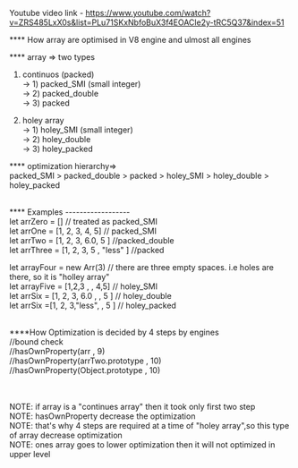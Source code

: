 
Youtube video link - https://www.youtube.com/watch?v=ZRS485LxX0s&list=PLu71SKxNbfoBuX3f4EOACle2y-tRC5Q37&index=51

**** How array are optimised in V8 engine and ulmost all engines

**** array => two types 

1) continuos (packed)<br>
     -> 1) packed_SMI  (small integer) <br>
              -> 2) packed_double  
              -> 3) packed  

2) holey array <br>
     -> 1) holey_SMI  (small integer) <br>
     -> 2) holey_double  
     -> 3) holey_packed  

**** optimization hierarchy=>   
        packed_SMI > packed_double > packed  > holey_SMI > holey_double > holey_packed    <br> <br>

**** Examples ------------------  <br> 
 let arrZero = []          // treated as packed_SMI  <br>
let arrOne = [1, 2, 3, 4, 5]          // packed_SMI              <br>
let arrTwo = [1, 2, 3, 6.0, 5 ]       //packed_double           <br>
let arrThree = [1, 2, 3, 5 , "less" ] //packed                  <br>

 let arrayFour = new Arr(3)            // there are three empty spaces. i.e holes are there, so it is "holley array"   <br>
 let arrayFive = [1,2,3 , , 4,5]       // holey_SMI                <br>
 let arrSix = [1, 2, 3, 6.0 ,  , 5 ]  // holey_double              <br>
 let arrSix =[1, 2, 3,"less",  , 5 ]  // holey_packed             <br>   <br>
    


****How Optimization is decided by 4 steps by engines    <br>
  //bound check                                           <br>
  //hasOwnProperty(arr , 9)                                    <br>
  //hasOwnProperty(arrTwo.prototype , 10)                     <br>
  //hasOwnProperty(Object.prototype , 10)                  <br>  <br>  <br>

NOTE: if array is a "continues array" then it took only first two step                                               <br>
NOTE: hasOwnProperty decrease the optimization                                                                      <br>
NOTE: that's why 4 steps are required at a time of "holey array",so this type of array decrease optimization         <br>
NOTE: ones array goes to lower optimization then it will not optimized in upper level                                 <br>

